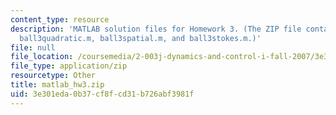 ```yaml
---
content_type: resource
description: 'MATLAB solution files for Homework 3. (The ZIP file contains: ball3.m,
  ball3quadratic.m, ball3spatial.m, and ball3stokes.m.)'
file: null
file_location: /coursemedia/2-003j-dynamics-and-control-i-fall-2007/3e301eda0b37cf8fcd31b726abf3981f_matlab_hw3.zip
file_type: application/zip
resourcetype: Other
title: matlab_hw3.zip
uid: 3e301eda-0b37-cf8f-cd31-b726abf3981f
---
```

